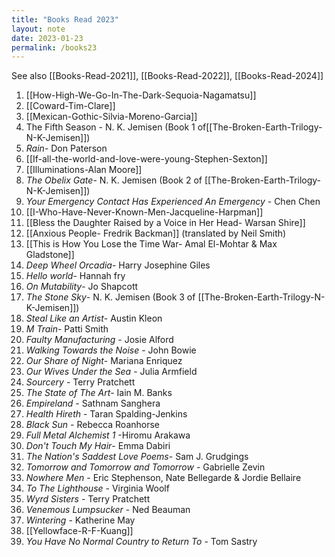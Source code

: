 ```yaml
---
title: "Books Read 2023"
layout: note
date: 2023-01-23
permalink: /books23
---
```

See also [[Books-Read-2021]], [[Books-Read-2022]], [[Books-Read-2024]]

1. [[How-High-We-Go-In-The-Dark-Sequoia-Nagamatsu]]
2. [[Coward-Tim-Clare]]
3. [[Mexican-Gothic-Silvia-Moreno-Garcia]]
4. The Fifth Season - N. K. Jemisen (Book 1 of[[The-Broken-Earth-Trilogy-N-K-Jemisen]])
5. *Rain*- Don Paterson
6. [[If-all-the-world-and-love-were-young-Stephen-Sexton]]
7. [[Illuminations-Alan Moore]]
8. *The Obelix Gate*- N. K. Jemisen (Book 2 of [[The-Broken-Earth-Trilogy-N-K-Jemisen]])
9. *Your Emergency Contact Has Experienced An Emergency* - Chen Chen
10. [[I-Who-Have-Never-Known-Men-Jacqueline-Harpman]]
11. [[Bless the Daughter Raised by a Voice in Her Head- Warsan Shire]]
12. [[Anxious People- Fredrik Backman]] (translated by Neil Smith) 
13. [[This is How You Lose the Time War- Amal El-Mohtar & Max Gladstone]]
14. *Deep Wheel Orcadia*- Harry Josephine Giles
14. *Hello world*- Hannah fry
15. *On Mutability*- Jo Shapcott
16. *The Stone Sky*- N. K. Jemisen (Book 3 of [[The-Broken-Earth-Trilogy-N-K-Jemisen]])
17. *Steal Like an Artist*- Austin Kleon
18. *M Train*- Patti Smith
19. *Faulty Manufacturing* - Josie Alford
20. *Walking Towards the Noise* - John Bowie 
21. *Our Share of Night*- Mariana Enriquez
22. *Our Wives Under the Sea* - Julia Armfield
23. *Sourcery* - Terry Pratchett
24. *The State of The Art*- Iain M. Banks
25. *Empireland* - Sathnam Sanghera
26. *Health Hireth* - Taran Spalding-Jenkins
27. *Black Sun* - Rebecca Roanhorse
28. *Full Metal Alchemist 1* -Hiromu Arakawa
29. *Don't Touch My Hair*- Emma Dabiri
30. *The Nation's Saddest Love Poems*- Sam J. Grudgings
31. *Tomorrow and Tomorrow and Tomorrow* - Gabrielle Zevin
32. *Nowhere Men* - Eric Stephenson, Nate Bellegarde & Jordie Bellaire
33. *To The Lighthouse* - Virginia Woolf
34. *Wyrd Sisters* - Terry Pratchett
35. *Venemous Lumpsucker* - Ned Beauman
36. *Wintering* - Katherine May
37. [[Yellowface-R-F-Kuang]]
38. *You Have No Normal Country to Return To* - Tom Sastry
